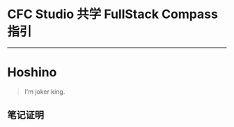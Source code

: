 # CFC Studio 共学 FullStack Compass 指引
---
# Hoshino

> I'm joker king.

## 笔记证明
<!-- Content_START -->


<!-- Content_END -->